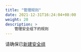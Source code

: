 ```yaml
---
title: "管理规则"
date: 2021-12-31T16:24:04+08:00
weight: 20
description: >
    管理安全组下的规则
---
```


请确保已[新建安全组](../group/create)